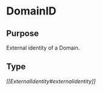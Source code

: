 # DomainID


## Purpose


External identity of a Domain.

## Type


*[[ExternalIdentity#externalidentity]]*
